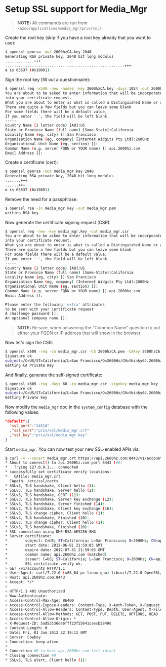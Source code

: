 # Setup SSL support for Media_Mgr

 > **NOTE:** All commands are run from `kazoo/applications/media_mgr/priv/ssl/`.

Create the root key (skip if you have a root key already that you want to use):

```bash
$ openssl genrsa -out 2600hzCA.key 2048
Generating RSA private key, 2048 bit long modulus
.............+++
......................................................+++
e is 65537 (0x10001)
```

Sign the root key (fill out a questionnaire):

```bash
$ openssl req -x509 -new -nodes -key 2600hzCA.key -days 1024 -out 2600hzCA.pem
You are about to be asked to enter information that will be incorporated
into your certificate request.
What you are about to enter is what is called a Distinguished Name or a DN.
There are quite a few fields but you can leave some blank
For some fields there will be a default value,
If you enter '.', the field will be left blank.
-----
Country Name (2 letter code) [AU]:US
State or Province Name (full name) [Some-State]:California
Locality Name (eg, city) []:San Francisco
Organization Name (eg, company) [Internet Widgits Pty Ltd]:2600Hz
Organizational Unit Name (eg, section) []:
Common Name (e.g. server FQDN or YOUR name) []:api.2600hz.com
Email Address []:
```

Create a certificate (cert):

```bash
$ openssl genrsa -out media_mgr.key 2048
Generating RSA private key, 2048 bit long modulus
.......+++
......+++
e is 65537 (0x10001)
```

Remove the need for a passphrase:

```bash
$ openssl rsa -in media_mgr.key -out media_mgr.pem
writing RSA key
```

Now generate the certificate signing request (CSR):

```bash
$ openssl req -new -key media_mgr.key -out media_mgr.csr
You are about to be asked to enter information that will be incorporated
into your certificate request.
What you are about to enter is what is called a Distinguished Name or a DN.
There are quite a few fields but you can leave some blank
For some fields there will be a default value,
If you enter '.', the field will be left blank.
-----
Country Name (2 letter code) [AU]:US
State or Province Name (full name) [Some-State]:California
Locality Name (eg, city) []:San Francisco
Organization Name (eg, company) [Internet Widgits Pty Ltd]:2600Hz
Organizational Unit Name (eg, section) []:
Common Name (e.g. server FQDN or YOUR name) []:api.2600hz.com
Email Address []:

Please enter the following 'extra' attributes
to be sent with your certificate request
A challenge password []:
An optional company name []:
```

> **NOTE:** Be sure, when answering the "Common Name" question to put either your FQDN or IP address that will show in the browser.

Now let's sign the CSR:

```bash
$ openssl x509 -req -in media_mgr.csr -CA 2600hzCA.pem -CAkey 2600hzCA.key -CAcreateserial -out media_mgr.crt -days 500
Signature ok
subject=/C=US/ST=California/L=San Francisco/O=2600Hz/CN=thinky64.2600hz.com
Getting CA Private Key
```

And finally, generate the self-signed certificate:

```bash
$ openssl x509 -req -days 60 -in media_mgr.csr -signkey media_mgr.key -out media_mgr.crt
Signature ok
subject=/C=US/ST=California/L=San Francisco/O=2600Hz/CN=thinky64.2600hz.com
Getting Private key
```

Now modify the `media_mgr` doc in the `system_config` database with the following values:

```json
"default":{
  "ssl_port":"24518"
  ,"ssl_cert":"priv/ssl/media_mgr.crt"
  ,"ssl_key":"priv/ssl/media_mgr.key"
}
```

Start `media_mgr`. You can now test your new SSL-enabled APIs via:

```bash
$ curl -v --cacert media_mgr.crt https://api.2600hz.com:8443/v1/accounts
* About to connect() to api.2600hz.com port 8443 (#0)
*   Trying 127.0.0.1... connected
* successfully set certificate verify locations:
*   CAfile: media_mgr.crt
  CApath: /etc/ssl/certs
* SSLv3, TLS handshake, Client hello (1):
* SSLv3, TLS handshake, Server hello (2):
* SSLv3, TLS handshake, CERT (11):
* SSLv3, TLS handshake, Server key exchange (12):
* SSLv3, TLS handshake, Server finished (14):
* SSLv3, TLS handshake, Client key exchange (16):
* SSLv3, TLS change cipher, Client hello (1):
* SSLv3, TLS handshake, Finished (20):
* SSLv3, TLS change cipher, Client hello (1):
* SSLv3, TLS handshake, Finished (20):
* SSL connection using DHE-RSA-AES256-SHA
* Server certificate:
*        subject: C=US; ST=California; L=San Francisco; O=2600Hz; CN=api.2600hz.com
*        start date: 2012-06-01 21:59:03 GMT
*        expire date: 2012-07-31 21:59:03 GMT
*        common name: api.2600hz.com (matched)
*        issuer: C=US; ST=California; L=San Francisco; O=2600Hz; CN=api.2600hz.com
*        SSL certificate verify ok.
> GET /v1/accounts HTTP/1.1
> User-Agent: curl/7.22.0 (x86_64-pc-linux-gnu) libcurl/7.22.0 OpenSSL/1.0.1 zlib/1.2.3.4 libidn/1.23 librtmp/2.3
> Host: api.2600hz.com:8443
> Accept: */*
>
< HTTP/1.1 401 Unauthorized
< Www-Authenticate:
< Access-Control-Max-Age: 86400
< Access-Control-Expose-Headers: Content-Type, X-Auth-Token, X-Request-ID, Location, Etag, ETag
< Access-Control-Allow-Headers: Content-Type, Depth, User-Agent, X-File-Size, X-Requested-With, If-Modified-Since, X-File-Name, Cache-Control, X-Auth-Token, If-Match
< Access-Control-Allow-Methods: GET, POST, PUT, DELETE, OPTIONS, HEAD
< Access-Control-Allow-Origin: *
< X-Request-ID: 5ad53536debfff23f55641caecb3849d
< Content-Length: 0
< Date: Fri, 01 Jun 2012 22:19:11 GMT
< Server: Cowboy
< Connection: keep-alive
<
* Connection #0 to host api.2600hz.com left intact
* Closing connection #0
* SSLv3, TLS alert, Client hello (1):
```

